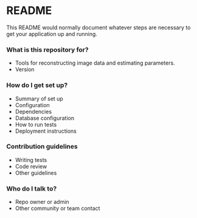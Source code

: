 # README #

This README would normally document whatever steps are necessary to get your application up and running.

### What is this repository for? ###

* Tools for reconstructing image data and estimating parameters.
* Version

### How do I get set up? ###

* Summary of set up
* Configuration
* Dependencies
* Database configuration
* How to run tests
* Deployment instructions

### Contribution guidelines ###

* Writing tests
* Code review
* Other guidelines

### Who do I talk to? ###

* Repo owner or admin
* Other community or team contact
